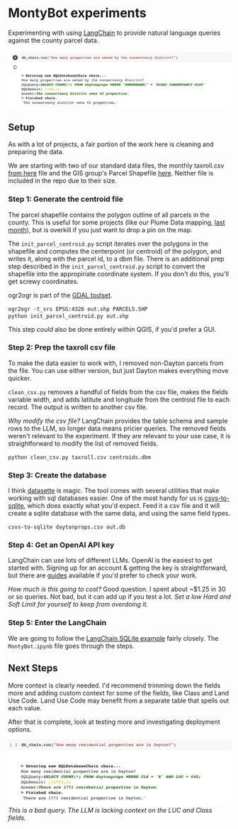 # MontyBot experiments #

Experimenting with using [LangChain](https://python.langchain.com/en/latest/modules/chains/examples/sqlite.html) to provide natural language queries against the county parcel data.

![Good Image](img/good.png)

## Setup ##

As with a lot of projects, a fair portion of the work here is cleaning and preparing the data.

We are starting with two of our standard data files, the monthly taxroll.csv [from here](http://www.mctreas.org/mctreas/fdpopup.cfm?dtype=TR) file and the GIS group's Parcel Shapefile [here](http://www.mcauditor.org/downloads/Shape_files/SHAPEFILES_PARCELLINES_ROW_OLDLOT.zip). Neither file is included in the repo due to their size.

### Step 1: Generate the centroid file ###

The parcel shapefile contains the polygon outline of all parcels in the county. This is useful for some projects (like our Plume Data mapping, [last month](https://www.codefordayton.org/2023/05/03/qgis-plume.html)), but is overkill if you just want to drop a pin on the map.

The `init_parcel_centroid.py` script iterates over the polygons in the shapefile and computes the centerpoint (or centroid) of the polygon, and writes it, along with the parcel id, to a dbm file. There is an additional prep step described in the `init_parcel_centroid.py` script to convert the shapefile into the appropiriate coordinate system. If you don't do this, you'll get screwy coordinates.

ogr2ogr is part of the [GDAL toolset](https://gdal.org/index.html).

```
ogr2ogr -t_srs EPSG:4326 out.shp PARCELS.SHP
python init_parcel_centroid.py out.shp
```

This step _could_ also be done entirely within QGIS, if you'd prefer a GUI.

### Step 2: Prep the taxroll csv file ###

To make the data easier to work with, I removed non-Dayton parcels from the file. You can use either version, but just Dayton makes everything move quicker.

`clean_csv.py` removes a handful of fields from the csv file, makes the fields variable width, and adds latitute and longitude from the centroid file to each record. The output is written to another csv file.

_Why modify the csv file?_ LangChain provides the table schema and sample rows to the LLM, so longer data means pricier queries. The removed fields weren't relevant to the experiment. If they are relevant to your use case, it is straightforward to modify the list of removed fields.

```
python clean_csv.py taxroll.csv centroids.dbm
```

### Step 3: Create the database ###

I think [datasette](https://datasette.io/) is magic. The tool comes with several utilities that make working with sql databases easier. One of the most handy for us is [csvs-to-sqlite](https://datasette.io/tools/csvs-to-sqlite), which does exactly what you'd expect. Feed it a csv file and it will create a sqlite database with the same data, and using the same field types.

```
csvs-to-sqlite daytonprops.csv out.db 
```

### Step 4: Get an OpenAI API key ###

LangChain can use lots of different LLMs. OpenAI is the easiest to get started with. Signing up for an account & getting the key is straightforward, but there are [guides](https://www.youtube.com/watch?v=Ay0u4O6PoBE) available if you'd prefer to check your work.

_How much is this going to cost?_ Good question. I spent about ~$1.25 in 30 or so queries. Not bad, but it can add up if you test a lot. *Set a low Hard and Soft Limit for yourself to keep from overdoing it.*

### Step 5: Enter the LangChain ###

We are going to follow the [LangChain SQLite example](https://python.langchain.com/en/latest/modules/chains/examples/sqlite.html) fairly closely. The `MontyBot.ipynb` file goes through the steps.

## Next Steps ##

More context is clearly needed. I'd recommend trimming down the fields more and adding custom context for some of the fields, like Class and Land Use Code. Land Use Code may benefit from a separate table that spells out each value.

After that is complete, look at testing more and investigating deployment options.

![Bad Image](img/bad.png)
_This is a bad query. The LLM is lacking context on the LUC and Class fields._